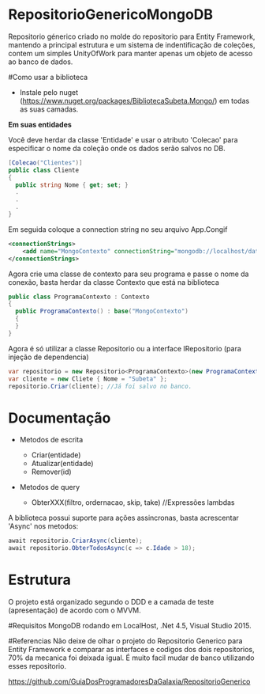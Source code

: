 # RepositorioGenericoMongoDB
Repositorio génerico criado no molde do repositorio para Entity Framework, mantendo a principal estrutura e um sistema de indentificação de coleções, contem um simples UnityOfWork para manter apenas um objeto de acesso ao banco de dados.

#Como usar a biblioteca
- Instale pelo nuget (https://www.nuget.org/packages/BibliotecaSubeta.Mongo/) em todas as suas camadas.

**Em suas entidades**

Você deve herdar da classe 'Entidade' e usar o atributo 'Colecao' para especificar o nome da coleção onde os dados serão salvos no DB.
```csharp
[Colecao("Clientes")]
public class Cliente
{
  public string Nome { get; set; }
  .
  .
  .
}
```
Em seguida coloque a connection string no seu arquivo App.Congif
```xml
<connectionStrings>
    <add name="MongoContexto" connectionString="mongodb://localhost/databaseName" />
</connectionStrings>
```
Agora crie uma classe de contexto para seu programa e passe o nome da conexão, basta herdar da classe Contexto que está na biblioteca
```csharp
public class ProgramaContexto : Contexto
{
  public ProgramaContexto() : base("MongoContexto")
  {
  }
}
```
Agora é só utilizar a classe Repositorio ou a interface IRepositorio (para injeção de dependencia)
```csharp
var repositorio = new Repositorio<ProgramaContexto>(new ProgramaContexto());
var cliente = new Cliete { Nome = "Subeta" };
repositorio.Criar(cliente); //Já foi salvo no banco.
```
# Documentação
- Metodos de escrita
  * Criar(entidade)
  * Atualizar(entidade)
  * Remover(id)

- Metodos de query
  * ObterXXX(filtro, ordernacao, skip, take) //Expressões lambdas

A biblioteca possui suporte para ações assincronas, basta acrescentar 'Async' nos metodos:
```csharp
await repositorio.CriarAsync(cliente);
await repositorio.ObterTodosAsync(c => c.Idade > 18);
```

# Estrutura
O projeto está organizado segundo o DDD e a camada de teste (apresentação) de acordo com o MVVM.

#Requisitos
MongoDB rodando em LocalHost, .Net 4.5, Visual Studio 2015.

#Referencias
Não deixe de olhar o projeto do Repositorio Generico para Entity Framework e comparar as interfaces e codigos dos dois repositorios, 70% da mecanica foi deixada igual. É muito facil mudar de banco utilizando esses repositorio.

https://github.com/GuiaDosProgramadoresDaGalaxia/RepositorioGenerico
